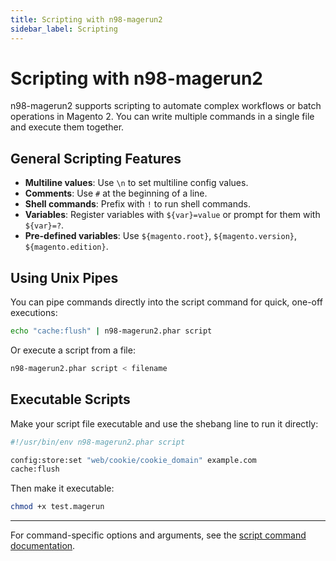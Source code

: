 ```yaml
---
title: Scripting with n98-magerun2
sidebar_label: Scripting
---
```


# Scripting with n98-magerun2

n98-magerun2 supports scripting to automate complex workflows or batch operations in Magento 2. You can write multiple commands in a single file and execute them together.

## General Scripting Features

- **Multiline values**: Use `\n` to set multiline config values.
- **Comments**: Use `#` at the beginning of a line.
- **Shell commands**: Prefix with `!` to run shell commands.
- **Variables**: Register variables with `${var}=value` or prompt for them with `${var}=?`.
- **Pre-defined variables**: Use `${magento.root}`, `${magento.version}`, `${magento.edition}`.

## Using Unix Pipes

You can pipe commands directly into the script command for quick, one-off executions:

```sh
echo "cache:flush" | n98-magerun2.phar script
```

Or execute a script from a file:

```sh
n98-magerun2.phar script < filename
```

## Executable Scripts

Make your script file executable and use the shebang line to run it directly:

```sh
#!/usr/bin/env n98-magerun2.phar script

config:store:set "web/cookie/cookie_domain" example.com
cache:flush
```

Then make it executable:

```sh
chmod +x test.magerun
```

---

For command-specific options and arguments, see the [script command documentation](../command-docs/scripting/script.md).

